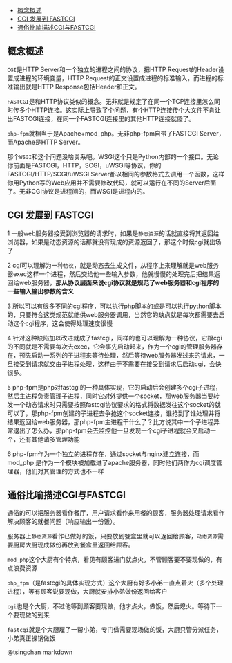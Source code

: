 <!-- TOC -->

- [概念概述](#概念概述)
- [CGI 发展到 FASTCGI](#cgi-发展到-fastcgi)
- [通俗比喻描述CGI与FASTCGI](#通俗比喻描述cgi与fastcgi)

<!-- /TOC -->

## 概念概述

`CGI`是HTTP Server和一个独立的进程之间的协议，把HTTP Request的Header设置成进程的环境变量，HTTP Request的正文设置成进程的标准输入，而进程的标准输出就是HTTP Response包括Header和正文。

`FASTCGI`是和HTTP协议类似的概念。无非就是规定了在同一个TCP连接里怎么同时传多个HTTP连接。这实际上导致了个问题，有个HTTP连接传个大文件不肯让出FASTCGI连接，在同一个FASTCGI连接里的其他HTTP连接就傻了。

`php-fpm`就相当于是Apache+mod_php。无非php-fpm自带了FASTCGI Server，而Apache是HTTP Server。

那个`WSGI`和这个问题没啥关系吧。WSGI这个只是Python内部的一个接口。无论你前面是FASTCGI，HTTP，SCGI，uWSGI等协议，你的FASTCGI/HTTP/SCGI/uWSGI Server都以相同的参数格式去调用一个函数，这样你用Python写的Web应用并不需要修改代码，就可以运行在不同的Server后面了。无非CGI协议是进程间的，而WSGI是进程内的。

 
## CGI 发展到 FASTCGI

1  一般web服务器接受到浏览器的请求时，如果是`静态资源`的话就直接将其返回给浏览器，如果是动态资源的话那就没有现成的资源返回了，那这个时候cgi就出场了

2 cgi可以理解为一种`协议`，就是动态去生成文件，从程序上来理解就是web服务器exec这样一个进程，然后交给他一些输入参数，他就慢慢的处理完后把结果返回给web服务器，**那从协议层面来说cgi协议就是规范了web服务器和cgi程序的一些输入输出参数的含义**

3 所以可以有很多不同的cgi程序，可以执行php脚本的或是可以执行python脚本的，只要符合这类规范就能供web服务器调用，当然它的缺点就是每次都需要去启动这个cgi程序，这会使得处理速度很慢

4 针对这种缺陷加以改进就成了fastcgi，同样的也可以理解为一种协议，它跟cgi的不同就是不需要每次去exec，它会事先启动起来，作为一个cgi的管理服务器存在，预先启动一系列的子进程来等待处理，然后等待web服务器发过来的请求，一旦接受到请求就交由子进程处理，这样由于不需要在接受到请求后启动cgi，会快很多。

5 php-fpm是php对fastcgi的一种具体实现，它的启动后会创建多个cgi子进程，然后主进程负责管理子进程，同时它对外提供一个socket，那web服务器当要转发一个动态请求时只需要按照fastcgi协议要求的格式将数据发往这个socket的就可以了，那php-fpm创建的子进程去争抢这个socket连接，谁抢到了谁处理并将结果返回给web服务器，那php-fpm主进程干什么了？比方说其中一个子进程异常退出了怎么办，那php-fpm会去监控他一旦发现一个cgi子进程就会又启动一个，还有其他诸多管理功能

6 php-fpm作为一个独立的进程存在，通过socket与nginx建立连接，而mod_php 是作为一个模块被加载进了apache服务器，同时他们两作为cgi调度管理器，他们对其管理的方式也不一样

## 通俗比喻描述CGI与FASTCGI

通俗的可以把服务器看作餐厅，用户请求看作来用餐的顾客，服务器处理请求看作解决顾客的就餐问题（响应输出一份饭）。

服务器上`静态资源`看作已做好的饭，只要放到餐盒里就可以返回给顾客，`动态资源`需要厨房大厨现成做份再放到餐盒里返回给顾客。

`mod_php`这个大厨有个特点，看见有顾客进门就点火，不管顾客要不要现做的，有点浪费资源

`php_fpm`（是fastcgi的具体实现方式）这个大厨有好多小弟一直点着火（多个处理进程），等有顾客说要现做，大厨就安排小弟做份返回给客户

`cgi`也是个大厨，不过他等到顾客要现做，他才点火，做饭，然后熄火。等待下一个要现做的到来

`fastcgi`就是个大厨雇了一帮小弟，专门做需要现场做的饭，大厨只管分派任务，小弟真正操锅做饭

@tsingchan markdown 